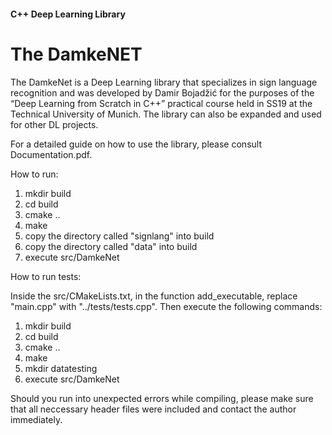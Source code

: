 #### C++ Deep Learning Library

# The DamkeNET

The DamkeNet is a Deep Learning library that specializes in sign language recognition and was developed by Damir Bojadžić for the purposes of the “Deep Learning from Scratch in C++” practical course held in SS19 at the Technical University of Munich. The library can also be expanded and used for other DL projects.

For a detailed guide on how to use the library, please consult Documentation.pdf.
 

How to run:

1. mkdir build
2. cd build
3. cmake ..
4. make
5. copy the directory called "signlang" into build
6. copy the directory called "data" into build
7. execute src/DamkeNet


How to run tests:

Inside the src/CMakeLists.txt, in the function add_executable, replace "main.cpp" with "../tests/tests.cpp". Then execute the following commands:

1. mkdir build
2. cd build
3. cmake ..
4. make
5. mkdir datatesting
6. execute src/DamkeNet


Should you run into unexpected errors while compiling, please make sure that all neccessary header files were included and contact the author immediately.
